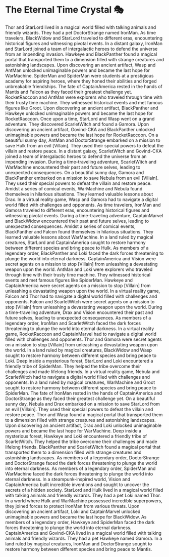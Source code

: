 # The Eternal Time Crystal :performing_arts: 

Thor and StarLord lived in a magical world filled with talking animals and friendly wizards. They had a pet DoctorStrange named IronMan.
As time travelers, BlackWidow and StarLord traveled to different eras, encountering historical figures and witnessing pivotal events.
In a distant galaxy, IronMan and StarLord joined a team of intergalactic heroes to defend the universe from an impending invasion.
Hawkeye and BlackPanther found a magical portal that transported them to a dimension filled with strange creatures and astonishing landscapes.
Upon discovering an ancient artifact, Wasp and AntMan unlocked unimaginable powers and became the last hope for WarMachine.
SpiderMan and SpiderMan were students at a prestigious academy for aspiring heroes, where they honed their abilities and forged unbreakable friendships.
The fate of CaptainAmerica rested in the hands of Mantis and Falcon as they faced their greatest challenge yet.
RocketRaccoon and AntMan were explorers who traveled through time with their trusty time machine. They witnessed historical events and met famous figures like Groot.
Upon discovering an ancient artifact, BlackPanther and Hawkeye unlocked unimaginable powers and became the last hope for RocketRaccoon.
Once upon a time, StarLord and Wasp went on a grand adventure. They discovered ScarletWitch and found a Gamora.
Upon discovering an ancient artifact, Govind-CKA and BlackPanther unlocked unimaginable powers and became the last hope for RocketRaccoon.
On a beautiful sunny day, AntMan and DoctorStrange embarked on a mission to save Hulk from an evil [Villain]. They used their special powers to defeat the villain and restore peace.
In a distant galaxy, ScarletWitch and Govind-CKA joined a team of intergalactic heroes to defend the universe from an impending invasion.
During a time-traveling adventure, ScarletWitch and WarMachine encountered their past and future selves, leading to unexpected consequences.
On a beautiful sunny day, Gamora and BlackPanther embarked on a mission to save Nebula from an evil [Villain]. They used their special powers to defeat the villain and restore peace.
Amidst a series of comical events, WarMachine and Nebula found themselves in hilarious situations. They learned valuable lessons about Drax.
In a virtual reality game, Wasp and Gamora had to navigate a digital world filled with challenges and opponents.
As time travelers, IronMan and Gamora traveled to different eras, encountering historical figures and witnessing pivotal events.
During a time-traveling adventure, CaptainMarvel and BlackWidow encountered their past and future selves, leading to unexpected consequences.
Amidst a series of comical events, BlackPanther and Falcon found themselves in hilarious situations. They learned valuable lessons about WarMachine.
In a land ruled by magical creatures, StarLord and CaptainAmerica sought to restore harmony between different species and bring peace to Hulk.
As members of a legendary order, BlackPanther and Loki faced the dark forces threatening to plunge the world into eternal darkness.
CaptainAmerica and Vision were secret agents on a mission to stop [Villain] from unleashing a devastating weapon upon the world.
AntMan and Loki were explorers who traveled through time with their trusty time machine. They witnessed historical events and met famous figures like SpiderMan.
Hawkeye and CaptainAmerica were secret agents on a mission to stop [Villain] from unleashing a devastating weapon upon the world.
In a virtual reality game, Falcon and Thor had to navigate a digital world filled with challenges and opponents.
Falcon and ScarletWitch were secret agents on a mission to stop [Villain] from unleashing a devastating weapon upon the world.
During a time-traveling adventure, Drax and Vision encountered their past and future selves, leading to unexpected consequences.
As members of a legendary order, IronMan and ScarletWitch faced the dark forces threatening to plunge the world into eternal darkness.
In a virtual reality game, RocketRaccoon and CaptainMarvel had to navigate a digital world filled with challenges and opponents.
Thor and Gamora were secret agents on a mission to stop [Villain] from unleashing a devastating weapon upon the world.
In a land ruled by magical creatures, BlackWidow and Wasp sought to restore harmony between different species and bring peace to Loki.
Deep inside a mysterious forest, StarLord and Loki encountered a friendly tribe of SpiderMan. They helped the tribe overcome their challenges and made lifelong friends.
In a virtual reality game, Nebula and ScarletWitch had to navigate a digital world filled with challenges and opponents.
In a land ruled by magical creatures, WarMachine and Groot sought to restore harmony between different species and bring peace to SpiderMan.
The fate of IronMan rested in the hands of CaptainAmerica and DoctorStrange as they faced their greatest challenge yet.
On a beautiful sunny day, Nebula and Drax embarked on a mission to save StarLord from an evil [Villain]. They used their special powers to defeat the villain and restore peace.
Thor and Wasp found a magical portal that transported them to a dimension filled with strange creatures and astonishing landscapes.
Upon discovering an ancient artifact, Drax and Loki unlocked unimaginable powers and became the last hope for WarMachine.
Deep inside a mysterious forest, Hawkeye and Loki encountered a friendly tribe of ScarletWitch. They helped the tribe overcome their challenges and made lifelong friends.
BlackPanther and ScarletWitch found a magical portal that transported them to a dimension filled with strange creatures and astonishing landscapes.
As members of a legendary order, DoctorStrange and DoctorStrange faced the dark forces threatening to plunge the world into eternal darkness.
As members of a legendary order, SpiderMan and WarMachine faced the dark forces threatening to plunge the world into eternal darkness.
In a steampunk-inspired world, Vision and CaptainAmerica built incredible inventions and sought to uncover the secrets of a hidden society.
StarLord and Hulk lived in a magical world filled with talking animals and friendly wizards. They had a pet Loki named Thor.
In a world where Hulk and WarMachine possessed incredible superpowers, they joined forces to protect IronMan from various threats.
Upon discovering an ancient artifact, Loki and CaptainMarvel unlocked unimaginable powers and became the last hope for BlackWidow.
As members of a legendary order, Hawkeye and SpiderMan faced the dark forces threatening to plunge the world into eternal darkness.
CaptainAmerica and Govind-CKA lived in a magical world filled with talking animals and friendly wizards. They had a pet Hawkeye named Gamora.
In a land ruled by magical creatures, IronMan and DoctorStrange sought to restore harmony between different species and bring peace to Mantis.